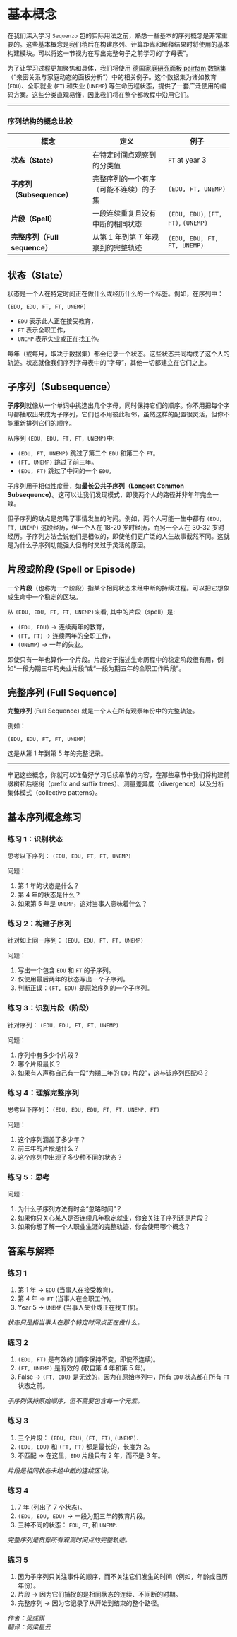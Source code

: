 <!--
 * @Author: Yuqi Liang dawson1900@live.com
 * @Date: 2025-02-21 03:10:43
 * @LastEditors: Yuqi Liang dawson1900@live.com
 * @LastEditTime: 2025-09-11 11:48:16
 * @FilePath: /SequenzoWebsite/docs/en/tutorials/basic-concepts.md
 * @Description: 这是默认设置,请设置`customMade`, 打开koroFileHeader查看配置 进行设置: https://github.com/OBKoro1/koro1FileHeader/wiki/%E9%85%8D%E7%BD%AE
-->
# 基本概念

在我们深入学习 `Sequenzo` 包的实际用法之前，熟悉一些基本的序列概念是非常重要的。这些基本概念是我们稍后在构建序列、计算距离和解释结果时将使用的基本构建模块。可以将这一节视为在写出完整句子之前学习的“字母表”。

为了让学习过程更加聚焦和具体，我们将使用 [德国家庭研究面板 pairfam 数据集](https://www.gesis.org/en/services/finding-and-accessing-data/selected-german-research-projects/pairfam)（“亲密关系与家庭动态的面板分析”）中的相关例子。这个数据集为诸如教育 (`EDU`)、全职就业 (`FT`) 和失业 (`UNEMP`) 等生命历程状态，提供了一套广泛使用的编码方案。这些分类直观易懂，因此我们将在整个都教程中沿用它们。

---

### 序列结构的概念比较

| 概念              | 定义                                                                       | 例子                                  |
|-----------------|--------------------------------------------------------------------------|-------------------------------------|
| **状态（State）**   | 在特定时间点观察到的分类值                                                            | `FT` at year 3                      |
| **子序列（Subsequence）** | 完整序列的一个有序（可能不连续）的子集                                                      | `(EDU, FT, UNEMP)`                  |
| **片段（Spell）**   | 一段连续重复且没有中断的相同状态	                                                        | `(EDU, EDU)`, `(FT, FT)`, `(UNEMP)` |
| **完整序列（Full sequence）** | 从第 1 年到第 *T* 年观察到的完整轨迹 | `(EDU, EDU, FT, FT, UNEMP)`         |

## 状态（State）

状态是一个人在特定时间正在做什么或经历什么的一个标签。例如，在序列中：

`(EDU, EDU, FT, FT, UNEMP)`

- `EDU`  表示此人正在接受教育，
- `FT` 表示全职工作，
- `UNEMP` 表示失业或正在找工作。

每年（或每月，取决于数据集）都会记录一个状态。这些状态共同构成了这个人的轨迹。状态就像我们序列字母表中的“字母”，其他一切都建立在它们之上。

## 子序列（Subsequence）

**子序列**就像从一个单词中挑选出几个字母，同时保持它们的顺序。你不用把每个字母都抽取出来成为子序列，它们也不用彼此相邻，虽然这样的配置很灵活，但你不能重新排列它们的顺序。

从序列 `(EDU, EDU, FT, FT, UNEMP)`中:

- `(EDU, FT, UNEMP)` 跳过了第二个 `EDU` 和第二个 `FT`。
- `(FT, UNEMP)` 跳过了前三年。
- `(EDU, FT)` 跳过了中间的一个 `EDU`。

子序列用于相似性度量，如**最长公共子序列（Longest Common Subsequence）**。这可以让我们发现模式，即使两个人的路径并非年年完全一致。

但子序列的缺点是忽略了事情发生的时间。例如，两个人可能一生中都有 `(EDU, FT, UNEMP)` 这段经历，但一个人在 18-20 岁时经历，而另一个人在 30-32 岁时经历。子序列方法会说他们是相似的，即使他们更广泛的人生故事截然不同。这就是为什么子序列功能强大但有时又过于灵活的原因。

## 片段或阶段 (Spell or Episode)

一个**片段**（也称为一个阶段）指某个相同状态未经中断的持续过程。可以把它想象成生命中一个稳定的区块。

从 `(EDU, EDU, FT, FT, UNEMP)`来看, 其中的片段（spell）是:

- `(EDU, EDU)` → 连续两年的教育，
- `(FT, FT)` → 连续两年的全职工作，
- `(UNEMP)` → 一年的失业。

即使只有一年也算作一个片段。片段对于描述生命历程中的稳定阶段很有用，例如“一段为期三年的失业片段”或“一段为期五年的全职工作片段”。

## 完整序列 (Full Sequence)
**完整序列** (Full Sequence) 就是一个人在所有观察年份中的完整轨迹。

例如：

`(EDU, EDU, FT, FT, UNEMP)`

这是从第 1 年到第 5 年的完整记录。

---

牢记这些概念，你就可以准备好学习后续章节的内容，在那些章节中我们将构建前缀树和后缀树（prefix and suffix trees）、测量差异度（divergence）以及分析集体模式（collective patterns）。

## 基本序列概念练习

### 练习 1：识别状态
思考以下序列：
`(EDU, EDU, FT, FT, UNEMP)`

问题：

1. 第 1 年的状态是什么？
2. 第 4 年的状态是什么？
3. 如果第 5 年是 `UNEMP`，这对当事人意味着什么？

### 练习 2：构建子序列

针对如上同一序列：
`(EDU, EDU, FT, FT, UNEMP)`

问题：

1. 写出一个包含 `EDU` 和 `FT` 的子序列。
2. 仅使用最后两年的状态写出一个子序列。
3. 判断正误：`(FT, EDU)` 是原始序列的一个子序列。

### 练习 3：识别片段（阶段）

针对序列：
`(EDU, EDU, FT, FT, UNEMP)`

问题：

1. 序列中有多少个片段？
2. 哪个片段最长？
3. 如果有人声称自己有一段“为期三年的 `EDU` 片段”，这与该序列匹配吗？

### 练习 4：理解完整序列

思考以下序列：
`(EDU, EDU, EDU, FT, FT, UNEMP, FT)`

问题：

1. 这个序列涵盖了多少年？
2. 前三年的片段是什么？
3. 这个序列中出现了多少种不同的状态？

### 练习 5：思考

问题：

1. 为什么子序列方法有时会“忽略时间”？
2. 如果你只关心某人是否连续几年稳定就业，你会关注子序列还是片段？
3. 如果你想了解一个人职业生涯的完整轨迹，你会使用哪个概念？

## 答案与解释

### 练习 1

1. 第 1 年 → `EDU` (当事人在接受教育)。
2. 第 4 年 → `FT` (当事人在全职工作)。
3. Year 5 → `UNEMP` (当事人失业或正在找工作)。

*状态只是指当事人在那个特定时间点正在做什么。*

### 练习 2

1. `(EDU, FT)` 是有效的 (顺序保持不变，即使不连续)。
2. `(FT, UNEMP)` 是有效的 (取自第 4 年和第 5 年)。
3. False → `(FT, EDU)` 是无效的，因为在原始序列中，所有 `EDU` 状态都在所有 `FT` 状态之前。

*子序列保持原始顺序，但不需要包含每一个元素。*

### 练习 3

1. 三个片段： `(EDU, EDU)`, `(FT, FT)`, `(UNEMP)`.
2. `(EDU, EDU)` 和 `(FT, FT)` 都是最长的，长度为 2。
3. 不匹配 → 在这里，`EDU` 片段只有 2 年，而不是 3 年。

*片段是相同状态未经中断的连续区块。*

### 练习 4

1. 7 年 (列出了 7 个状态)。
2. `(EDU, EDU, EDU)` → 一段为期三年的教育片段。
3. 三种不同的状态： `EDU`, `FT`, 和 `UNEMP`.

*完整序列是贯穿所有观测时间点的完整轨迹。*

### 练习 5

1. 因为子序列只关注事件的顺序，而不关注它们发生的时间（例如，年龄或日历年份）。
2. 片段 → 因为它们捕捉的是相同状态的连续、不间断的时期。
3. 完整序列 → 因为它记录了从开始到结束的整个路径。

*作者：梁彧祺*<br>
*翻译：何梁星云*